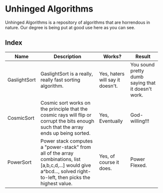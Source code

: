 # Unhinged Algorithms
Unhinged Algorithms is a repository of algorithms that are horrendous in nature. Our degree is being put at good use here as you can see.

## Index

| Name          | Description                                     | Works?                          | Result                                            |
|---------------|-------------------------------------------------|---------------------------------|---------------------------------------------------|
| GaslightSort | GaslightSort is a really, really fast sorting algorithm. | Yes, haters will say it doesn't. | You sound pretty dumb saying that it doesn't work. |
| CosmicSort   | Cosmic sort works on the principle that the cosmic rays will flip or corrupt the bits enough such that the array ends up being sorted. | Yes, Eventually | God-willing!!! |
| PowerSort    | Power stack computes a "power-stack" from all of the array combinations, list [a,b,c,d,...] would give a^bcd..., solved right-to-left, then picks the highest value. | Yes, of course it does. | Power Flexed. |
